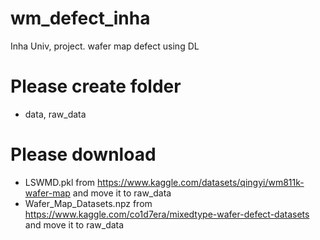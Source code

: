 # wm_defect_inha
Inha Univ, project. wafer map defect using DL

# Please create folder
- data, raw_data

# Please download
- LSWMD.pkl from https://www.kaggle.com/datasets/qingyi/wm811k-wafer-map
  and move it to raw_data
- Wafer_Map_Datasets.npz from https://www.kaggle.com/co1d7era/mixedtype-wafer-defect-datasets  
  and move it to raw_data
